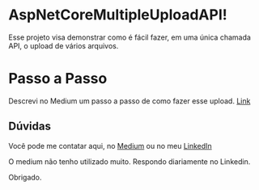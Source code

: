 # AspNetCoreMultipleUploadAPI!
Esse projeto visa demonstrar como é fácil fazer, em uma única chamada API, o upload de vários arquivos.

# Passo a Passo
Descrevi no Medium um passo a passo de como fazer esse upload. [Link
](https://medium.com/@fbossolani/asp-net-core-criando-uma-api-de-upload-com-suporte-a-m%C3%BAltiplos-arquivos-de-uma-%C3%BAnica-vez-c3da455fe6ba)

## Dúvidas

Você pode me contatar aqui, no [Medium](https://medium.com/) ou no meu [LinkedIn](https://www.linkedin.com/in/felipebossolani/)

O medium não tenho utilizado muito. Respondo diariamente no Linkedin.

Obrigado.